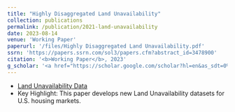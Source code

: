 ```yaml
---
title: "Highly Disaggregated Land Unavailability"
collection: publications
permalink: /publication/2021-land-unavailability 
date: 2023-08-14
venue: 'Working Paper'
paperurl: '/files/Highly Disaggregated Land Unavailability.pdf'
ssrn: 'https://papers.ssrn.com/sol3/papers.cfm?abstract_id=3478900'
citation: '<b>Working Paper</b>, 2023'
g_scholar: '<a href="https://scholar.google.com/scholar?hl=en&as_sdt=0%2C5&q=%22Highly+Disaggregated+Land+Unavailability%22&btnG=#d=gs_cit&t=1692242337555&u=%2Fscholar%3Fq%3Dinfo%3A2h06Qncb6ecJ%3Ascholar.google.com%2F%26output%3Dcite%26scirp%3D0%26hl%3Den">Citation</a>'
---
```

* <a href="https://github.com/ChandlerLutz/LandUnavailabilityData">Land Unavailability Data</a>
* Key Highlight: This paper develops new Land Unavailability datasets for U.S. housing markets. 
